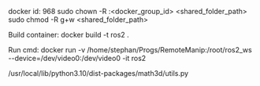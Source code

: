 docker id: 968
sudo chown -R :<docker_group_id> <shared_folder_path>
sudo chmod -R g+w <shared_folder_path>

Build container:
docker build -t ros2 .

Run cmd:
docker run -v /home/stephan/Progs/RemoteManip:/root/ros2_ws --device=/dev/video0:/dev/video0 -it ros2


/usr/local/lib/python3.10/dist-packages/math3d/utils.py